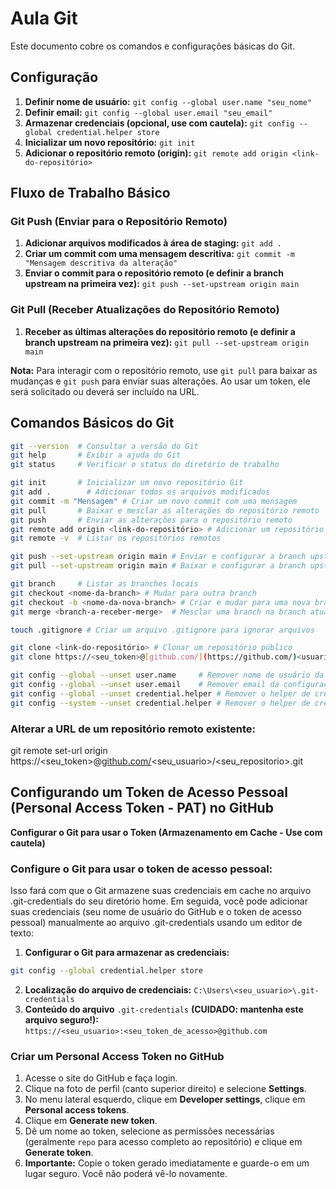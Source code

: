 # Aula Git

Este documento cobre os comandos e configurações básicas do Git.

## Configuração

1.  **Definir nome de usuário:**
    ``git config --global user.name "seu_nome"``
2.  **Definir email:**
    ``git config --global user.email "seu_email"``
3.  **Armazenar credenciais (opcional, use com cautela):**
    ``git config --global credential.helper store``
4.  **Inicializar um novo repositório:**
    ``git init``
5.  **Adicionar o repositório remoto (origin):**
    ``git remote add origin <link-do-repositório>``

## Fluxo de Trabalho Básico

### Git Push (Enviar para o Repositório Remoto)

1.  **Adicionar arquivos modificados à área de staging:**
    ``git add .``
2.  **Criar um commit com uma mensagem descritiva:**
    ``git commit -m "Mensagem descritiva da alteração"``
3.  **Enviar o commit para o repositório remoto (e definir a branch upstream na primeira vez):**
    ``git push --set-upstream origin main``

### Git Pull (Receber Atualizações do Repositório Remoto)

1.  **Receber as últimas alterações do repositório remoto (e definir a branch upstream na primeira vez):**
    ``git pull --set-upstream origin main``

**Nota:** Para interagir com o repositório remoto, use `git pull` para baixar as mudanças e `git push` para enviar suas alterações. Ao usar um token, ele será solicitado ou deverá ser incluído na URL.

## Comandos Básicos do Git

```bash
git --version  # Consultar a versão do Git
git help       # Exibir a ajuda do Git
git status     # Verificar o status do diretório de trabalho

git init       # Inicializar um novo repositório Git
git add .        # Adicionar todos os arquivos modificados
git commit -m "Mensagem" # Criar um novo commit com uma mensagem
git pull       # Baixar e mesclar as alterações do repositório remoto
git push       # Enviar as alterações para o repositório remoto
git remote add origin <link-do-repositório> # Adicionar um repositório remoto
git remote -v  # Listar os repositórios remotos

git push --set-upstream origin main # Enviar e configurar a branch upstream
git pull --set-upstream origin main # Baixar e configurar a branch upstream

git branch     # Listar as branches locais
git checkout <nome-da-branch> # Mudar para outra branch
git checkout -b <nome-da-nova-branch> # Criar e mudar para uma nova branch
git merge <branch-a-receber-merge>  # Mesclar uma branch na branch atual

touch .gitignore # Criar um arquivo .gitignore para ignorar arquivos

git clone <link-do-repositório> # Clonar um repositório público
git clone https://<seu_token>@[github.com/](https://github.com/)<usuario>/<repositorio>.git # Clonar um repositório privado

git config --global --unset user.name     # Remover nome de usuário da configuração global
git config --global --unset user.email    # Remover email da configuração global
git config --global --unset credential.helper # Remover o helper de credenciais global
git config --system --unset credential.helper # Remover o helper de credenciais do sistema
```

### Alterar a URL de um repositório remoto existente:
git remote set-url origin https://<seu_token>@[github.com/](https://github.com/)<seu_usuario>/<seu_repositorio>.git

## Configurando um Token de Acesso Pessoal (Personal Access Token - PAT) no GitHub

**Configurar o Git para usar o Token (Armazenamento em Cache - Use com cautela)**

### Configure o Git para usar o token de acesso pessoal:
Isso fará com que o Git armazene suas credenciais em cache no arquivo .git-credentials do seu diretório home. Em seguida, você pode adicionar suas credenciais (seu nome de usuário do GitHub e o token de acesso pessoal) manualmente ao arquivo .git-credentials usando um editor de texto:
1.  **Configurar o Git para armazenar as credenciais:**
 ```bash
 git config --global credential.helper store
 ```
2.  **Localização do arquivo de credenciais:** ``C:\Users\<seu_usuario>\.git-credentials``
3.  **Conteúdo do arquivo** ``.git-credentials`` **(CUIDADO: mantenha este arquivo seguro!):**\
``https://<seu_usuario>:<seu_token_de_acesso>@github.com``

### Criar um Personal Access Token no GitHub
 1. Acesse o site do GitHub e faça login.
 2. Clique na foto de perfil (canto superior direito) e selecione **Settings**.
 3. No menu lateral esquerdo, clique em **Developer settings**, clique em **Personal access tokens**.
 4. Clique em **Generate new token**.
 5. Dê um nome ao token, selecione as permissões necessárias (geralmente ``repo`` para acesso completo ao repositório) e clique em **Generate token**.
 6. **Importante:** Copie o token gerado imediatamente e guarde-o em um lugar seguro. Você não poderá vê-lo novamente.